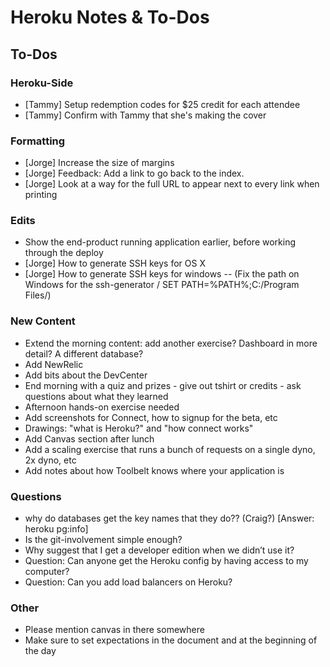 # Heroku Notes & To-Dos

## To-Dos

### Heroku-Side

* [Tammy] Setup redemption codes for $25 credit for each attendee
* [Tammy] Confirm with Tammy that she's making the cover

### Formatting

* [Jorge] Increase the size of margins
* [Jorge] Feedback: Add a link to go back to the index.
* [Jorge] Look at a way for the full URL to appear next to every link when printing

### Edits

* Show the end-product running application earlier, before working through the deploy
* [Jorge] How to generate SSH keys for OS X
* [Jorge] How to generate SSH keys for windows -- (Fix the path on Windows for the ssh-generator / SET PATH=%PATH%;C:/Program Files/)

### New Content

* Extend the morning content: add another exercise? Dashboard in more detail? A different database?
* Add NewRelic
* Add bits about the DevCenter
* End morning with a quiz and prizes - give out tshirt or credits - ask questions about what they learned
* Afternoon hands-on exercise needed
* Add screenshots for Connect, how to signup for the beta, etc
* Drawings: "what is Heroku?" and "how connect works"
* Add Canvas section after lunch
* Add a scaling exercise that runs a bunch of requests on a single dyno, 2x dyno, etc
* Add notes about how Toolbelt knows where your application is

### Questions

* why do databases get the key names that they do?? (Craig?) [Answer: heroku pg:info]
* Is the git-involvement simple enough?
* Why suggest that I get a developer edition when we didn’t use it?
* Question: Can anyone get the Heroku config by having access to my computer?
* Question: Can you add load balancers on Heroku?

### Other

* Please mention canvas in there somewhere
* Make sure to set expectations in the document and at the beginning of the day
